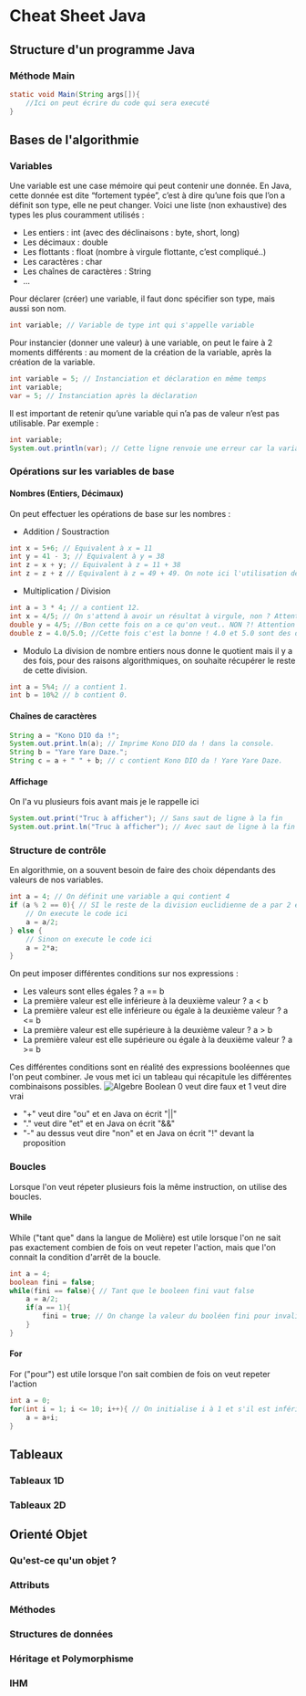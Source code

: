 # Cheat Sheet Java
## Structure d'un programme Java
### Méthode Main
```Java
static void Main(String args[]){
    //Ici on peut écrire du code qui sera executé
}
```
## Bases de l'algorithmie
### Variables
Une variable est une case mémoire qui peut contenir une donnée.
En Java, cette donnée est dite “fortement typée”, c’est à dire qu’une fois que l’on a définit son type, elle ne peut changer.
Voici une liste (non exhaustive) des types les plus couramment utilisés :
* Les entiers : int (avec des déclinaisons : byte, short, long)
* Les décimaux : double
* Les flottants : float (nombre à virgule flottante, c’est compliqué..)
* Les caractères : char
* Les chaînes de caractères : String
* ...

Pour déclarer (créer) une variable, il faut donc spécifier son type, mais aussi son nom.
```Java
int variable; // Variable de type int qui s'appelle variable
```
Pour instancier (donner une valeur) à une variable, on peut le faire à 2 moments différents : au moment de la création de la variable, après la création de la variable.
```Java
int variable = 5; // Instanciation et déclaration en même temps
int variable;
var = 5; // Instanciation après la déclaration
```
Il est important de retenir qu’une variable qui n’a pas de valeur n’est pas utilisable. Par exemple : 
```Java
int variable;
System.out.println(var); // Cette ligne renvoie une erreur car la variable n'a pas été initialisée.
```
### Opérations sur les variables de base
#### Nombres (Entiers, Décimaux)
On peut effectuer les opérations de base sur les nombres :
* Addition / Soustraction
```Java
int x = 5+6; // Equivalent à x = 11
int y = 41 - 3; // Equivalent à y = 38
int z = x + y; // Equivalent à z = 11 + 38
int z = z + z // Equivalent à z = 49 + 49. On note ici l'utilisation de la même variable à gauche et à droite de l'égalité. C'est tout à faire possible et c'est même souvent utilisé ! En effet, on "met à jour" la variable z en utilisant son ancienne valeur.
```

* Multiplication / Division
```Java
int a = 3 * 4; // a contient 12.
int x = 4/5; // On s'attend à avoir un résultat à virgule, non ? Attention ! int ne peut contenir que des nombres entiers. Une division avec des nombres entiers correspond à une division euclidienne dont on récupère le quotient. Ici x contient donc 0.
double y = 4/5; //Bon cette fois on a ce qu'on veut.. NON ?! Attention ! Double peut contenir des nombres à virgule, mais l'opération (4/5) ne contient que des nombres entiers. y contient donc 0.
double z = 4.0/5.0; //Cette fois c'est la bonne ! 4.0 et 5.0 sont des doubles et la division est donc juste. z contient 0.8.
```
* Modulo
La division de nombre entiers nous donne le quotient mais il y a des fois, pour des raisons algorithmiques, on souhaite récupérer le reste de cette division.
```Java
int a = 5%4; // a contient 1.
int b = 10%2 // b contient 0.
```
#### Chaînes de caractères
```Java
String a = "Kono DIO da !";
System.out.print.ln(a); // Imprime Kono DIO da ! dans la console.
String b = "Yare Yare Daze.";
String c = a + " " + b; // c contient Kono DIO da ! Yare Yare Daze.
```
#### Affichage
On l'a vu plusieurs fois avant mais je le rappelle ici 
```Java
System.out.print("Truc à afficher"); // Sans saut de ligne à la fin
System.out.print.ln("Truc à afficher"); // Avec saut de ligne à la fin
```
### Structure de contrôle
En algorithmie, on a souvent besoin de faire des choix dépendants des valeurs de nos variables.
```Java
int a = 4; // On définit une variable a qui contient 4
if (a % 2 == 0){ // SI le reste de la division euclidienne de a par 2 est égal à 0
    // On execute le code ici
    a = a/2;
} else {
    // Sinon on execute le code ici
    a = 2*a;
}
```
On peut imposer différentes conditions sur nos expressions :
* Les valeurs sont elles égales ? a == b
* La première valeur est elle inférieure à la deuxième valeur ? a < b
* La première valeur est elle inférieure ou égale à la deuxième valeur ? a <= b
* La première valeur est elle supérieure à la deuxième valeur ? a > b
* La première valeur est elle supérieure ou égale à la deuxième valeur ? a >= b

Ces différentes conditions sont en réalité des expressions booléennes que l'on peut combiner.
Je vous met ici un tableau qui récapitule les différentes combinaisons possibles.
![Algebre Boolean](/algebre_boole.png)
0 veut dire faux et 1 veut dire vrai
* "+" veut dire "ou" et en Java on écrit "||"
* "." veut dire "et" et en Java on écrit "&&"
* "-" au dessus veut dire "non" et en Java on écrit "!" devant la proposition

### Boucles
Lorsque l'on veut répeter plusieurs fois la même instruction, on utilise des boucles.
#### While
While ("tant que" dans la langue de Molière) est utile lorsque l'on ne sait pas exactement combien de fois on veut repeter l'action, mais que l'on connait la condition d'arrêt de la boucle.
```Java
int a = 4;
boolean fini = false;
while(fini == false){ // Tant que le booleen fini vaut false
    a = a/2;
    if(a == 1){
        fini = true; // On change la valeur du booléen fini pour invalider la condition de la boucle et donc en sortir
    }
}
```
#### For
For ("pour") est utile lorsque l'on sait combien de fois on veut repeter l'action
```Java
int a = 0;
for(int i = 1; i <= 10; i++){ // On initialise i à 1 et s'il est inférieur ou égal à 10 alors on éxécute le code entre {} puis i est incrémenté
    a = a+i;
}
```
## Tableaux
### Tableaux 1D
### Tableaux 2D
## Orienté Objet
### Qu'est-ce qu'un objet ?
### Attributs
### Méthodes
### Structures de données
### Héritage et Polymorphisme
### IHM

